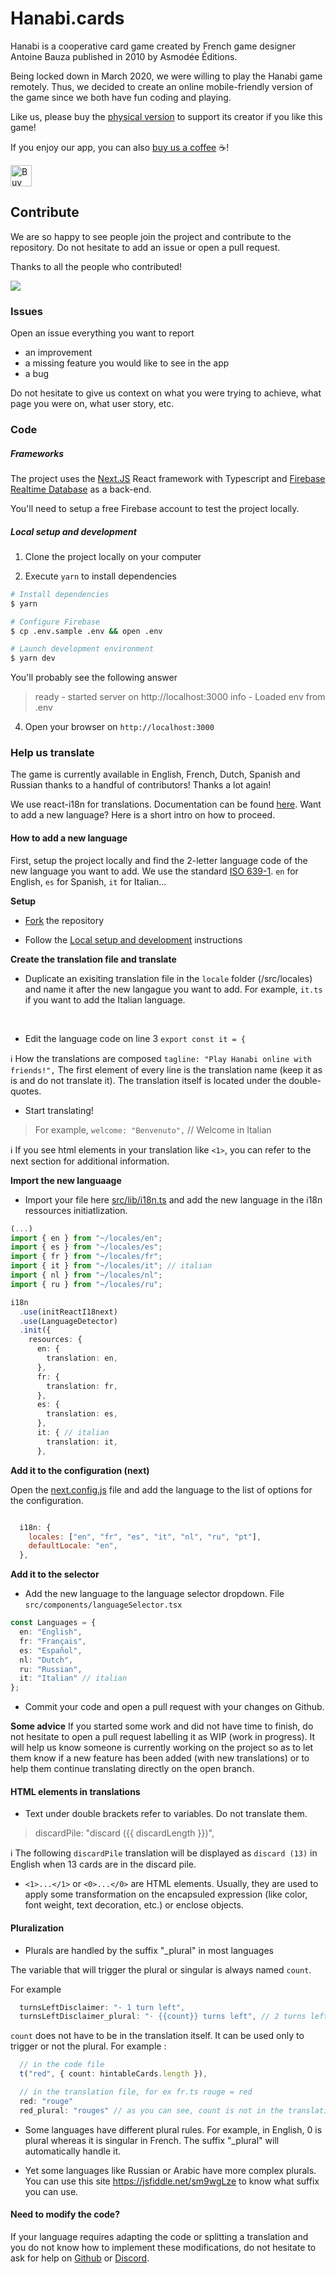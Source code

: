 # Hanabi.cards

Hanabi is a cooperative card game created by French game designer Antoine Bauza published in 2010 by Asmodée Éditions.

Being locked down in March 2020, we were willing to play the Hanabi game remotely. Thus, we decided to create an online mobile-friendly version of the game since we both have fun coding and playing.

Like us, please buy the [physical version](https://fr.asmodee.com/fr/games/hanabi/products/hanabi/) to support its creator if you like this game!

If you enjoy our app, you can also [buy us a coffee](https://www.buymeacoffee.com/hanabicards) ☕️!

<a href="https://www.buymeacoffee.com/hanabicards" target="_blank"><img src="https://cdn.buymeacoffee.com/buttons/default-blue.png" alt="Buy Us A Coffee" height="34px" ></a>


## Contribute

We are so happy to see people join the project and contribute to the repository. Do not hesitate to add an issue or open a pull request.

Thanks to all the people who contributed!

<a href="https://github.com/bstnfrmry/hanabi/graphs/contributors">
  <img src="https://contributors-img.web.app/image?repo=bstnfrmry/hanabi" />
</a>

### Issues

Open an issue everything you want to report
- an improvement
- a missing feature you would like to see in the app
- a bug

Do not hesitate to give us context on what you were trying to achieve, what page you were on, what user story, etc.

### Code

##### Frameworks

The project uses the [Next.JS](https://nextjs.org/) React framework with Typescript and [Firebase Realtime Database](https://firebase.google.com/) as a back-end.

You'll need to setup a free Firebase account to test the project locally.

##### <a id="setup"></a>Local setup and development

1. Clone the project locally on your computer

2. Execute `yarn` to install dependencies

```bash
# Install dependencies
$ yarn

# Configure Firebase
$ cp .env.sample .env && open .env

# Launch development environment
$ yarn dev
```

You'll probably see the following answer
> ready - started server on http://localhost:3000
> info  - Loaded env from .env

4. Open your browser on `http://localhost:3000`


### Help us translate

The game is currently available in English, French, Dutch, Spanish and Russian thanks to a handful of contributors! Thanks a lot again!

We use react-i18n for translations. Documentation can be found [here](https://react.i18next.com/).
Want to add a new language? Here is a short intro on how to proceed.

#### How to add a new language

First, setup the project locally and find the 2-letter language code of the new language you want to add. We use the standard [ISO 639-1](https://en.wikipedia.org/wiki/List_of_ISO_639-1_codes). `en` for English, `es` for Spanish, `it` for Italian...

**Setup**

- [Fork](https://github.com/bstnfrmry/hanabi/fork) the repository

- Follow the [Local setup and development](#setup) instructions

**Create the translation file and translate**

- Duplicate an exisiting translation file in the `locale` folder (/src/locales) and name it after the new langague you want to add. For example, `it.ts` if you want to add the Italian language.
<br/>

- Edit the language code on line 3  `export const it = {`

ℹ️ How the translations are composed
`tagline: "Play Hanabi online with friends!",`
The first element of every line is the translation name (keep it as is and do not translate it). The translation itself is located under the double-quotes.

- Start translating!

> For example,
> `welcome: "Benvenuto",` // Welcome in Italian

ℹ️ If you see html elements in your translation like `<1>`, you can refer to the next section for additional information.

**Import the new languaage**

- Import your file here [src/lib/i18n.ts](https://github.com/bstnfrmry/hanabi/tree/master/src/lib/i18n.ts) and add the new language in the i18n ressources initiatlization.

``` Typescript
(...)
import { en } from "~/locales/en";
import { es } from "~/locales/es";
import { fr } from "~/locales/fr";
import { it } from "~/locales/it"; // italian
import { nl } from "~/locales/nl";
import { ru } from "~/locales/ru";

i18n
  .use(initReactI18next)
  .use(LanguageDetector)
  .init({
    resources: {
      en: {
        translation: en,
      },
      fr: {
        translation: fr,
      },
      es: {
        translation: es,
      },
      it: { // italian
        translation: it,
      },
```

**Add it to the configuration (next)**

Open the [next.config.js](next.config.js) file and add the language to the list of options for the configuration.

```Javascript

  i18n: {
    locales: ["en", "fr", "es", "it", "nl", "ru", "pt"],
    defaultLocale: "en",
  },
```

**Add it to the selector**

- Add the new language to the language selector dropdown. File `src/components/languageSelector.tsx`

```Typescript
const Languages = {
  en: "English",
  fr: "Français",
  es: "Español",
  nl: "Dutch",
  ru: "Russian",
  it: "Italian" // italian
};
```

- Commit your code and open a pull request with your changes on Github.



**Some advice**
If you started some work and did not have time to finish, do not hesitate to open a pull request labelling it as WIP (work in progress). It will help us know someone is currently working on the project so as to let them know if a new feature has been added (with new translations) or to help them continue translating directly on the open branch.

#### HTML elements in translations

- Text under double brackets refer to variables. Do not translate them.

> discardPile: "discard ({{ discardLength }})",

ℹ️ The following `discardPile` translation will be displayed as `discard (13)` in English when 13 cards are in the discard pile.

- `<1>...</1>` or `<0>...</0>` are HTML elements. Usually, they are used to apply some transformation on the encapsuled expression (like color, font weight, text decoration, etc.) or enclose objects.

#### Pluralization

- Plurals are handled by the suffix "_plural" in most languages

The variable that will trigger the plural or singular is always named `count`.

For example 
```  Typescript
  turnsLeftDisclaimer: "· 1 turn left",
  turnsLeftDisclaimer_plural: "· {{count}} turns left", // 2 turns left
``` 
`count` does not have to be in the translation itself. It can be used only to trigger or not the plural. For example :
```  Typescript
  // in the code file
  t("red", { count: hintableCards.length }),

  // in the translation file, for ex fr.ts rouge = red
  red: "rouge"
  red_plural: "rouges" // as you can see, count is not in the translation itself
``` 

- Some languages have different plural rules. For example, in English, 0 is plural whereas it is singular in French. The suffix "_plural" will automatically handle it. 

- Yet some languages like Russian or Arabic have more complex plurals. You can use this site https://jsfiddle.net/sm9wgLze to know what suffix you can use.


#### Need to modify the code?

If your language requires adapting the code or splitting a translation and you do not know how to implement these modifications, do not hesitate to ask for help on [Github](https://github.com/bstnfrmry/hanabi/issues/) or [Discord](https://discord.gg/QEWtYdW).
